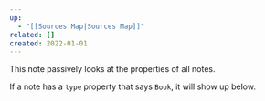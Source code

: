 ```yaml
---
up:
  - "[[Sources Map|Sources Map]]"
related: []
created: 2022-01-01
---
```

This note passively looks at the properties of all notes.

If a note has a `type` property that says `Book`, it will show up below.

